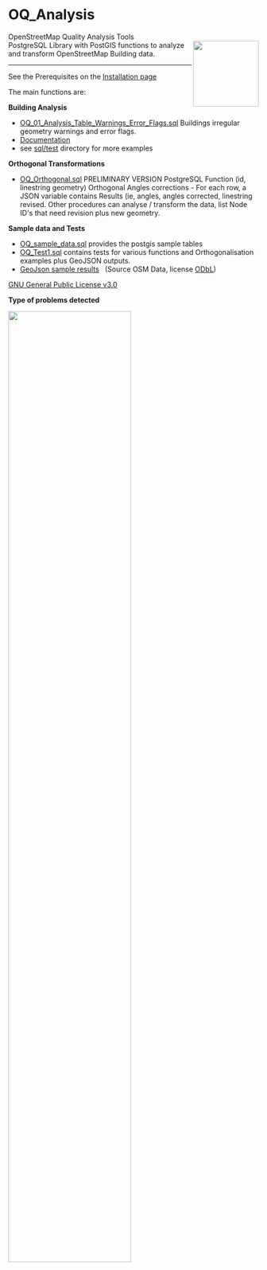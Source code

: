 # OQ_Analysis
OpenStreetMap Quality Analysis Tools         
<img align="right" width="132" height="132" src="https://github.com/pierzen/OQ_Analysis/blob/master/img/OQi_132.png">
PostgreSQL Library with PostGIS functions to analyze and transform OpenStreetMap Building data. 

------------------------------------------------------------------------------------------------

See the Prerequisites on the [Installation page](https://github.com/pierzen/OQ_Analysis/blob/master/docs/Installation.md)

The main functions are:

**Building Analysis** 

- [OQ_01_Analysis_Table_Warnings_Error_Flags.sql](https://github.com/pierzen/OQ_Analysis/blob/master/sql/Analysis/OQ_01_Analysis_Table_Warnings_Error_Flags.sql) Buildings irregular geometry warnings  and error flags.
- [Documentation](https://github.com/pierzen/OQ_Analysis/blob/master/docs/OQ_01_Building_Analysis%20-%20Buildings%20Topological%20evaluation%20and%20Form%20analysis.md)
- see [sql/test](https://github.com/pierzen/OQ_Analysis/blob/master/sql/test) directory for more examples

**Orthogonal Transformations**

- [OQ_Orthogonal.sql](https://github.com/pierzen/OQ_Analysis/blob/master/sql/Orthogonal/OQ_Orthogonal.sql) PRELIMINARY VERSION PostgreSQL Function (id, linestring geometry) Orthogonal Angles corrections - For each row, a JSON variable contains Results (ie, angles, angles corrected, linestring revised. Other procedures can analyse / transform the data, list Node ID's that need revision plus new geometry.

**Sample data and Tests**

- [OQ_sample_data.sql](https://github.com/pierzen/OQ_Analysis/blob/master/sql/test/OQ_Sample_Data.sql) provides the postgis sample tables
- [OQ_Test1.sql](https://github.com/pierzen/OQ_Analysis/blob/master/sql/test/OQ_Test1.sql) contains tests for various functions and Orthogonalisation examples plus GeoJSON outputs.
- [GeoJson sample results](https://github.com/pierzen/OQ_Analysis/blob/master/sql/test/geojson) &nbsp; (Source OSM Data, license [ODbL](https://www.openstreetmap.org/copyright))


[GNU General Public License v3.0](https://github.com/pierzen/OQ_Analysis/blob/master/LICENSE)

**Type of problems detected**

<img align="left" width="70%" src="https://github.com/pierzen/OQ_Analysis/blob/master/img/OQ-Analysis-Detects-Geometry-problems.png">


